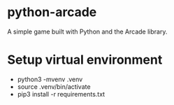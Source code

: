 # python-arcade
A simple game built with Python and the Arcade library.


# Setup virtual environment

* python3 -mvenv .venv
* source .venv/bin/activate
* pip3 install -r requirements.txt
